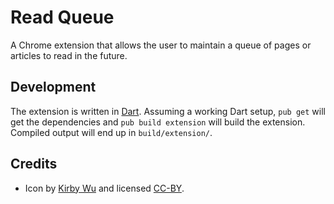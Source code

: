 # Read Queue

A Chrome extension that allows the user to maintain a queue of pages or
articles to read in the future.

## Development

The extension is written in [Dart](https://www.dartlang.org/). Assuming
a working Dart setup, `pub get` will get the dependencies and
`pub build extension` will build the extension. Compiled output
will end up in `build/extension/`.

## Credits

  * Icon by [Kirby Wu](https://thenounproject.com/tkirby/) and licensed
    [CC-BY](https://creativecommons.org/licenses/by/4.0/).
